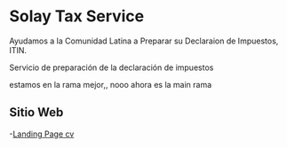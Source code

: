 # Solay Tax Service

Ayudamos a la Comunidad Latina a Preparar su Declaraion de Impuestos, ITIN. 

Servicio de preparación de la declaración de impuestos

estamos en la rama mejor,, nooo ahora es la main rama

## Sitio Web

-[Landing Page cv](https://mworkshopz2021.github.io/SolayTaxService/)